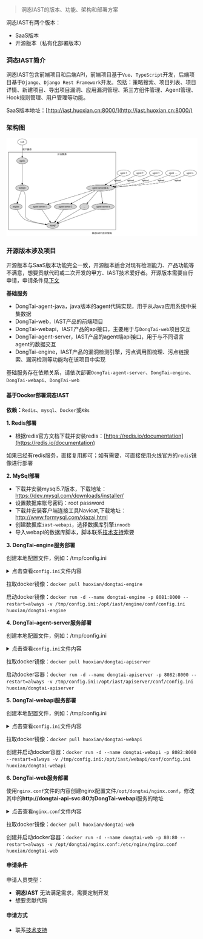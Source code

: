 > 洞态IAST的版本、功能、架构和部署方案

洞态IAST有两个版本：
- SaaS版本
- 开源版本（私有化部署版本）


### 洞态IAST简介
洞态IAST包含前端项目和后端API，前端项目基于`Vue`、`TypeScript`开发，后端项目基于`Django`、`Django Rest Framework`开发。包括：策略搜索、项目列表、项目详情、新建项目、导出项目漏洞、应用漏洞管理、第三方组件管理、Agent管理、Hook规则管理、用户管理等功能。

SaaS版本地址：[http://iast.huoxian.cn:8000/](http://iast.huoxian.cn:8000/)


### 架构图
![DongTai-架构图](../assets/deploy/framework.png)


### 开源版本涉及项目

开源版本与SaaS版本功能完全一致，开源版本适合对现有检测能力、产品功能等不满意，想要贡献代码或二次开发的甲方、IAST技术爱好者。开源版本需要自行申请，申请条件见[下文](/doc/deploy/versions?id=申请条件)

**基础服务**

- DongTai-agent-java，java版本的agent代码实现，用于从Java应用系统中采集数据
- DongTai-web，IAST产品的前端项目
- DongTai-webapi，IAST产品的api接口，主要用于与`DongTai-web`项目交互
- DongTai-agent-server，IAST产品的agent端api接口，用于与不同语言agent的数据交互
- DongTai-engine，IAST产品的漏洞检测引擎，污点调用图梳理、污点链搜索、漏洞检测等功能均在该项目中实现

基础服务存在依赖关系，请依次部署`DongTai-agent-server`、`DongTai-engine`、`DongTai-webapi`、`DongTai-web`

#### 基于Docker部署洞态IAST

**依赖：**`Redis`、`mysql`、`Docker`或`K8s`

**1. Redis部署**
- 根据redis官方文档下载并安装redis：[https://redis.io/documentation](https://redis.io/documentation)

如果已经有redis服务，直接复用即可；如有需要，可直接使用火线官方的`redis`镜像进行部署

**2. MySql部署**
- 下载并安装mysql5.7版本，下载地址：https://dev.mysql.com/downloads/installer/
- 设置数据库帐号密码：root password
- 下载并安装客户端连接工具Navicat,下载地址：http://www.formysql.com/xiazai.html
- 创建数据库`iast-webapi`，选择数据库引擎`innodb`
- 导入webapi的数据库脚本，脚本联系[技术支持](/doc/aboutus/support)索要

**3. DongTai-engine服务部署**

创建本地配置文件，例如：/tmp/config.ini
<details>
    <summary>点击查看<code>config.ini</code>文件内容</summary>
<pre><codes>

[mysql]
host = localhost
port = 3306
name = iast_webapi
user = root
password = password

[redis]
host = host
port = 6379
password = password
db = 0

</codes></pre>
</details>

拉取docker镜像：`docker pull huoxian/dongtai-engine`

启动docker镜像：`docker run -d --name dongtai-engine -p 8081:8000 --restart=always -v /tmp/config.ini:/opt/iast/engine/conf/config.ini huoxian/dongtai-engine`

**4. DongTai-agent-server服务部署**

创建本地配置文件，例如：/tmp/config.ini
<details>
    <summary>点击查看<code>config.ini</code>文件内容</summary>
<pre><codes>

[mysql]
host = localhost
port = 3306
name = iast_webapi
user = root
password = password

[redis]
host = host
port = 6379
password = password
db = 0

[engine]
url = http://127.0.0.1:8081

</codes></pre>
</details>

拉取docker镜像：`docker pull huoxian/dongtai-apiserver`

启动docker容器：`docker run -d --name dongtai-apiserver -p 8082:8000 --restart=always -v /tmp/config.ini:/opt/iast/apiserver/conf/config.ini huoxian/dongtai-apiserver`

**5. DongTai-webapi服务部署**

创建本地配置文件，例如：/tmp/config.ini
<details>
    <summary>点击查看<code>config.ini</code>文件内容</summary>
<pre><codes>

[mysql]
host = localhost
port = 3306
name = iast_webapi
user = root
password = password

[redis]
host = host
port = 6379
password = password
db = 0

[engine]
url = http://127.0.0.1:8081

[apiserver]
url = http://127.0.0.1:8082

</codes></pre>
</details>

拉取docker镜像：`docker pull huoxian/dongtai-webapi`

创建并启动docker容器：`docker run -d --name dongtai-webapi -p 8082:8000 --restart=always -v /tmp/config.ini:/opt/iast/webapi/conf/config.ini huoxian/dongtai-webapi`


**6. DongTai-web服务部署**

使用`nginx.conf`文件的内容创建nginx配置文件`/opt/dongtai/nginx.conf`，修改其中的**http://dongtai-api-svc:80**为**DongTai-webapi**服务的地址

<details>
    <summary>点击查看<code>nginx.conf</code>文件内容</summary>
<pre><codes>

#user  nobody;
 worker_processes  1;
 events {
     worker_connections  1024;
 }
 http {
     include       mime.types;
     default_type  application/octet-stream;
     sendfile        on;
     keepalive_timeout  65;

     #gzip  on;
     gzip on;
     gzip_min_length  5k;
     gzip_buffers     4 16k;
     #gzip_http_version 1.0;
     gzip_comp_level 3;
     gzip_types text/plain application/javascript application/x-javascript text/css application/xml text/javascript application/x-httpd-php image/jpeg image/gif image/png;
     gzip_vary on;

     server {
         listen  80;
         server_name iast.huoxian.cn aws.iast.secnium.xyz  *.cn-north-1.elb.amazonaws.com.cn iast.huoxian.cn;
         client_max_body_size 100M;
         location / {
             root /usr/share/nginx/html;   #站点目录
             index index.html index.htm;   #添加属性。
             try_files $uri $uri/ /index.html;
         }

           location /api/ {
             proxy_read_timeout 60;
             proxy_pass http://dongtai-api-svc:80/api/;
           }

           location /upload/ {
             proxy_pass http://dongtai-api-svc:80/upload/;
           }

         location = /50x.html {
             root   /usr/share/nginx/html;
         }
     }
 }

</codes></pre>
</details>

拉取docker镜像：`docker pull huoxian/dongtai-web`

创建并启动docker容器：`docker run -d --name dongtai-web -p 80:80 --restart=always -v /opt/dongtai/nginx.conf:/etc/nginx/nginx.conf huoxian/dongtai-web`


#### 申请条件

申请人员类型：
- **洞态IAST** 无法满足需求，需要定制开发
- 想要贡献代码

#### 申请方式
- 联系[技术支持](/doc/aboutus/support)
